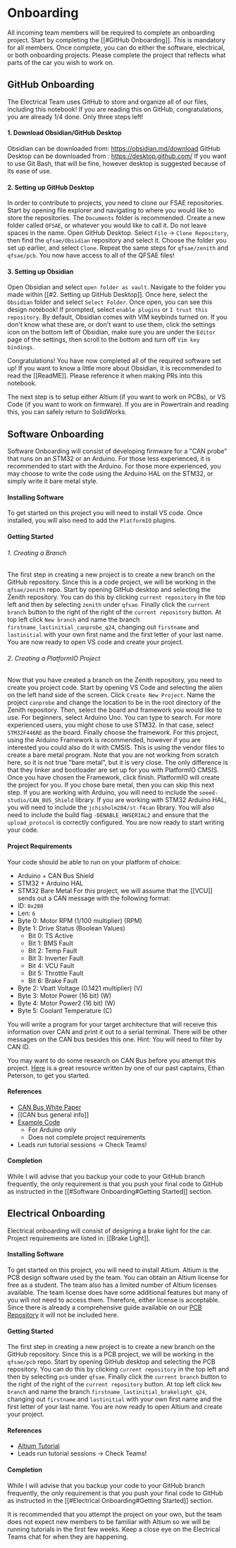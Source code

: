 # Onboarding
All incoming team members will be required to complete an onboarding project. Start by completing the [[#GitHub Onboarding]]. This is mandatory for all members. Once complete, you can do either the software, electrical, or both onboarding projects. Please complete the project that reflects what parts of the car you wish to work on.

## GitHub Onboarding
The Electrical Team uses GitHub to store and organize all of our files, including this notebook! If you are reading this on GitHub, congratulations, you are already 1/4 done. Only three steps left!
#### 1. Download Obsidian/GitHub Desktop
Obsidian can be downloaded from: https://obsidian.md/download
GitHub Desktop can be downloaded from : https://desktop.github.com/
If you want to use Git Bash, that will be fine, however desktop is suggested because of its ease of use.

#### 2. Setting up GitHub Desktop
In order to contribute to projects, you need to clone our FSAE repositories. Start by opening file explorer and navigating to where you would like to store the repositories. The `Documents` folder is recommended. Create a new folder called `QFSAE`, or whatever you would like to call it. Do not leave spaces in the name. Open GitHub Desktop. Select `File` -> `Clone Repository`, then find the `qfsae/Obsidian` repository and select it. Choose the folder you set up earlier, and select `Clone`. Repeat the same steps for `qfsae/zenith` and `qfsae/pcb`. You now have access to all of the QFSAE files!

#### 3. Setting up Obsidian
Open Obsidian and select `open folder as vault`. Navigate to the folder you made within [[#2. Setting up GitHub Desktop]]. Once here, select the `Obsidian` folder and select `Select Folder`. Once open, you can see this design notebook! If prompted, select `enable plugins` or `I trust this repository`.
By default, Obsidian comes with VIM keybinds turned on. If you don't know what these are, or don't want to use them, click the settings icon on the bottom left of Obsidian, make sure you are under the `Editor` page of the settings, then scroll to the bottom and turn off `Vim key bindings`.

Congratulations! You have now completed all of the required software set up!
If you want to know a little more about Obsidian, it is recommended to read the [[ReadME]]. Please reference it when making PRs into this notebook.

The next step is to setup either Altium (if you want to work on PCBs), or VS Code (if you want to work on firmware).
If you are in Powertrain and reading this, you can safely return to SolidWorks.

## Software Onboarding
Software Onboarding will consist of developing firmware for a "CAN probe" that runs on an STM32 or an Arduino. For those less experienced, it is recommended to start with the Arduino. For those more experienced, you may choose to write the code using the Arduino HAL on the STM32, or simply write it bare metal style.

#### Installing Software
To get started on this project you will need to install VS code. Once installed, you will also need to add the `PlatformIO` plugins.

#### Getting Started
###### 1. Creating a Branch
The first step in creating a new project is to create a new branch on the GitHub repository. Since this is a code project, we will be working in the `qfsae/zenith` repo. Start by opening GitHub desktop and selecting the Zenith repository. You can do this by clicking `current repository` in the top left and then by selecting `zenith` under `qfsae`.  Finally click the `current branch` button to the right of the right of the `current repository` button. At top left click `New branch` and name the branch `firstname_lastinitial_canprobe_q24`, changing out `firstname` and `lastinitial` with your own first name and the first letter of your last name. You are now ready to open VS code and create your project.
###### 2. Creating a PlatformIO Project
Now that you have created a branch on the Zenith repository, you need to create you project code. Start by opening VS Code and selecting the alien on the left hand side of the screen. Click `Create New Project`. Name the project `canprobe` and change the location to be in the root directory of the Zenith repository. Then, select the board and framework you would like to use. For beginners, select Arduino Uno. You can type to search. For more experienced users, you might chose to use STM32. In that case, select `STM32F446RE` as the board.
Finally choose the framework. For this project, using the Arduino Framework is recommended, however if you are interested you could also do it with CMSIS. This is using the vendor files to create a bare metal program.
Note that you are not working from scratch here, so it is not true "bare metal", but it is very close. The only difference is that they linker and bootloader are set up for you with PlatformIO CMSIS.
Once you have chosen the Framework, click finish. PlatformIO will create the project for you. If you chose bare metal, then you can skip this next step.
If you are working with Arduino, you will need to include the `seeed-studio/CAN_BUS_Shield` library. If you are working with STM32 Arduino HAL, you will need to include the `jchisholm204/st-f4can` library. You will also need to include the build flag `-DENABLE_HWSERIAL2` and ensure that the `upload_protocol` is correctly configured. You are now ready to start writing your code.

#### Project Requirements
Your code should be able to run on your platform of choice:
- Arduino + CAN Bus Shield
- STM32 + Arduino HAL
- STM32 Bare Metal
For this project, we will assume that the [[VCU]] sends out a CAN message with the following format:
- ID: `0x280`
- Len: `6`
- Byte 0: Motor RPM (1/100 multiplier) (RPM)
- Byte 1: Drive Status (Boolean Values)
	- Bit 0: TS Active
	- Bit 1: BMS Fault
	- Bit 2: Temp Fault
	- Bit 3: Inverter Fault
	- Bit 4: VCU Fault
	- Bit 5: Throttle Fault
	- Bit 6: Brake Fault
- Byte 2: Vbatt Voltage (0.1421 multiplier) (V)
- Byte 3: Motor Power (16 bit) (W)
- Byte 4: Motor  Power2 (16 bit) (W)
- Byte 5: Coolant Temperature (C)

You will write a program for your target architecture that will receive this information over CAN and print it out to a serial terminal. There will be other messages on the CAN bus besides this one. Hint: You will need to filter by CAN ID.

You may want to do some research on CAN Bus before you attempt this project. <a href="https://github.com/qfsae/zenith/blob/master/docs/can.pdf">Here</a> is a great resource written by one of our past captains, Ethan Peterson, to get you started.
#### References
- <a href="https://github.com/qfsae/zenith/blob/master/docs/can.pdf">CAN Bus White Paper</a>
- [[CAN bus general info]]
- <a href=https://github.com/qfsae/zenith/tree/master/dyno-can/arduino-can-monitor>Example Code</a>
	- For Arduino only
	- Does not complete project requirements
- Leads run tutorial sessions -> Check Teams!

#### Completion
While I will advise that you backup your code to your GitHub branch frequently, the only requirement is that you push your final code to GitHub as instructed in the [[#Software Onboarding#Getting Started]] section.


## Electrical Onboarding
Electrical onboarding will consist of designing a brake light for the car.
Project requirements are listed in: [[Brake Light]].

#### Installing Software
To get started on this project, you will need to install Altium. Altium is the PCB design software used by the team. You can obtain an Altium license for free as a student. The team also has a limited number of Altium licenses available. The team license does have some additional features but many of you will not need to access them. Therefore, either license is acceptable. Since there is already a comprehensive guide available on our <a href="https://github.com/qfsae/pcb">PCB Repository</a> it will not be included here.

#### Getting Started
The first step in creating a new project is to create a new branch on the GitHub repository. Since this is a PCB project, we will be working in the `qfsae/pcb` repo. Start by opening GitHub desktop and selecting the PCB repository. You can do this by clicking `current repository` in the top left and then by selecting `pcb` under `qfsae`.  Finally click the `current branch` button to the right of the right of the `current repository` button. At top left click `New branch` and name the branch `firstname_lastinitial_brakelight_q24`, changing out `firstname` and `lastinitial` with your own first name and the first letter of your last name. You are now ready to open Altium and create your project.

#### References
- <a href="https://www.youtube.com/watch?v=PqFtSpAXB9Q">Altium Tutorial</a>
- Leads run tutorial sessions -> Check Teams!

#### Completion
While I will advise that you backup your code to your GitHub branch frequently, the only requirement is that you push your final code to GitHub as instructed in the [[#Electrical Onboarding#Getting Started]] section.

It is recommended that you attempt the project on your own, but the team does not expect new members to be familiar with Altium so we will be running tutorials in the first few weeks. Keep a close eye on the Electrical Teams chat for when they are happening.